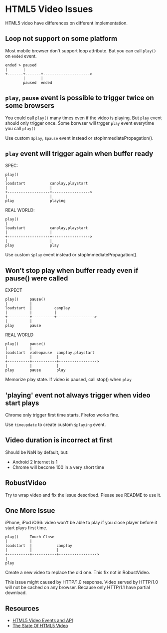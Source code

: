HTML5 Video Issues
==================

HTML5 video have differences on different implementation.


Loop not support on some platform
---------------------------------

Most mobile browser don't support loop attribute.
But you can call `play()` on `ended` event.

    ended > paused         
    |       |             
    +-------+-------+--------------------->
            |       |
            paused  ended


`play`, `pause` event is possible to trigger twice on some browsers
------------------------------------------------------------------

You could call `play()` many times even if the video is playing.
But `play` event should only trigger once.
Some borwser will trgger `play` event everytime you call `play()`

Use custom `$play`, `$pause` event instead or stopImmediatePropagation().

`play` event will trigger again when buffer ready
-------------------------------------------------

SPEC:

    play()
    |
    loadstart           canplay,playstart
    |                   |
    +-------------------+----------------->
    |                   |
    play                playing 

REAL WORLD:

    play()
    |
    loadstart           canplay,playstart
    |                   |
    +-------------------+----------------->
    |                   |
    play                play


Use custom `$play` event instead or stopImmediatePropagation().


Won't stop play when buffer ready even if pause() were called
----------------------------------------------------------------

EXPECT

    play()     pause()
    |          | 
    loadstart  |          canplay
    |          |          |
    +----------+----------+----------------->
    |          |          
    play       pause           

REAL WORLD

    play()     pause()
    |          |
    loadstart  videopause  canplay,playstart
    |          |           |
    +----------+-----------+----------------->
    |          |           |
    play       pause       play     

Memorize play state. If video is paused, call stop() when `play`


'playing' event not always trigger when video start plays
---------------------------------------------------------

Chrome only trigger first time starts. Firefox works fine.

Use `timeupdate` to create custom `$playing` event.


Video duration is incorrect at first
------------------------------------

Should be NaN by default, but:
* Android 2 Internet is 1
* Chrome will become 100 in a very short time

RobustVideo
-----------

Try to wrap video and fix the issue described.
Please see README to use it.


One More Issue
--------------

iPhone, iPod iOS6: video won't be able to play if you close player before it start plays first time.

    play()     Touch Close
    |          |
    loadstart  |           canplay
    |          |           |
    +----------+-----------+----------------->
    |       
    play   

Create a new video to replace the old one.
This fix not in RobustVideo.

This issue might caused by HTTP/1.0 response.
Video served by HTTP/1.0 will not be cached on any browser.
Because only HTTP/1.1 have partial download.

Resources
---------

* [HTML5 Video Events and API](http://www.w3.org/2010/05/video/mediaevents.html)
* [The State Of HTML5 Video](http://www.longtailvideo.com/html5/)
